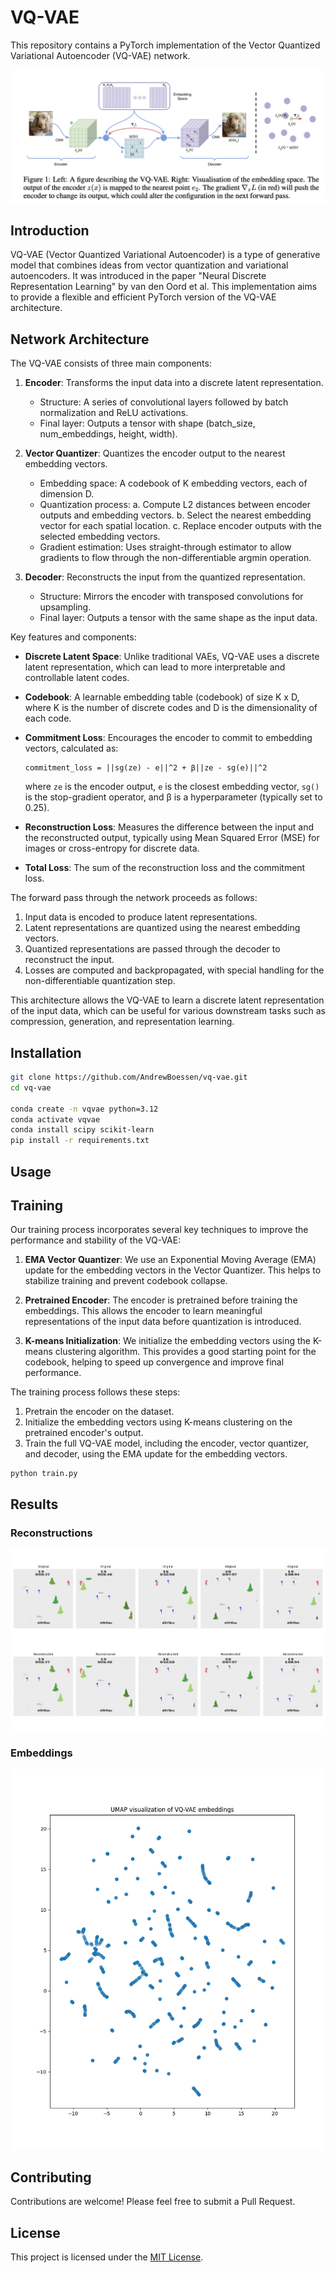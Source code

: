 # VQ-VAE

This repository contains a PyTorch implementation of the Vector Quantized Variational Autoencoder (VQ-VAE) network.

![vq-vae network](./assets/vq-vae.png)

## Introduction

VQ-VAE (Vector Quantized Variational Autoencoder) is a type of generative model that combines ideas from vector quantization and variational autoencoders. It was introduced in the paper "Neural Discrete Representation Learning" by van den Oord et al. This implementation aims to provide a flexible and efficient PyTorch version of the VQ-VAE architecture.

## Network Architecture

The VQ-VAE consists of three main components:

1. **Encoder**: Transforms the input data into a discrete latent representation.
   - Structure: A series of convolutional layers followed by batch normalization and ReLU activations.
   - Final layer: Outputs a tensor with shape (batch_size, num_embeddings, height, width).

2. **Vector Quantizer**: Quantizes the encoder output to the nearest embedding vectors.
   - Embedding space: A codebook of K embedding vectors, each of dimension D.
   - Quantization process:
     a. Compute L2 distances between encoder outputs and embedding vectors.
     b. Select the nearest embedding vector for each spatial location.
     c. Replace encoder outputs with the selected embedding vectors.
   - Gradient estimation: Uses straight-through estimator to allow gradients to flow through the non-differentiable argmin operation.

3. **Decoder**: Reconstructs the input from the quantized representation.
   - Structure: Mirrors the encoder with transposed convolutions for upsampling.
   - Final layer: Outputs a tensor with the same shape as the input data.

Key features and components:

- **Discrete Latent Space**: Unlike traditional VAEs, VQ-VAE uses a discrete latent representation, which can lead to more interpretable and controllable latent codes.

- **Codebook**: A learnable embedding table (codebook) of size K x D, where K is the number of discrete codes and D is the dimensionality of each code.

- **Commitment Loss**: Encourages the encoder to commit to embedding vectors, calculated as:
  ```
  commitment_loss = ||sg(ze) - e||^2 + β||ze - sg(e)||^2
  ```
  where `ze` is the encoder output, `e` is the closest embedding vector, `sg()` is the stop-gradient operator, and β is a hyperparameter (typically set to 0.25).

- **Reconstruction Loss**: Measures the difference between the input and the reconstructed output, typically using Mean Squared Error (MSE) for images or cross-entropy for discrete data.

- **Total Loss**: The sum of the reconstruction loss and the commitment loss.

The forward pass through the network proceeds as follows:
1. Input data is encoded to produce latent representations.
2. Latent representations are quantized using the nearest embedding vectors.
3. Quantized representations are passed through the decoder to reconstruct the input.
4. Losses are computed and backpropagated, with special handling for the non-differentiable quantization step.

This architecture allows the VQ-VAE to learn a discrete latent representation of the input data, which can be useful for various downstream tasks such as compression, generation, and representation learning.

## Installation

```bash
git clone https://github.com/AndrewBoessen/vq-vae.git
cd vq-vae

conda create -n vqvae python=3.12
conda activate vqvae
conda install scipy scikit-learn
pip install -r requirements.txt
```

## Usage


## Training

Our training process incorporates several key techniques to improve the performance and stability of the VQ-VAE:

1. **EMA Vector Quantizer**: We use an Exponential Moving Average (EMA) update for the embedding vectors in the Vector Quantizer. This helps to stabilize training and prevent codebook collapse.

2. **Pretrained Encoder**: The encoder is pretrained before training the embeddings. This allows the encoder to learn meaningful representations of the input data before quantization is introduced.

3. **K-means Initialization**: We initialize the embedding vectors using the K-means clustering algorithm. This provides a good starting point for the codebook, helping to speed up convergence and improve final performance.

The training process follows these steps:

1. Pretrain the encoder on the dataset.
2. Initialize the embedding vectors using K-means clustering on the pretrained encoder's output.
3. Train the full VQ-VAE model, including the encoder, vector quantizer, and decoder, using the EMA update for the embedding vectors.


```
python train.py
```


## Results


### Reconstructions

![reconstructions](./assets/recon.png)


### Embeddings

![embeddings](./assets/embeddings.png)


## Contributing

Contributions are welcome! Please feel free to submit a Pull Request.

## License

This project is licensed under the [MIT License](LICENSE).
